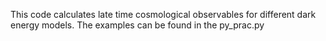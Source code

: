 This code calculates late time cosmological observables for different dark energy models.
The examples can be found in the py_prac.py
